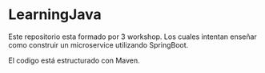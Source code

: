# LearningJava

Este repositorio esta formado por 3 workshop. Los cuales intentan enseñar como construir un microservice utilizando SpringBoot. 

El codigo está estructurado con Maven.
